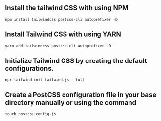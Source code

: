 ## Install the tailwind CSS with using NPM

`npm install tailwindcss postcss-cli autoprefixer -D`

## Install Tailwind CSS with using YARN

`yarn add tailwindcss postcss-cli autoprefixer -D`

## Initialize Tailwind CSS by creating the default configurations.

`npx tailwind init tailwind.js --full`

## Create a PostCSS configuration file in your base directory manually or using the command

`touch postcss.config.js`
